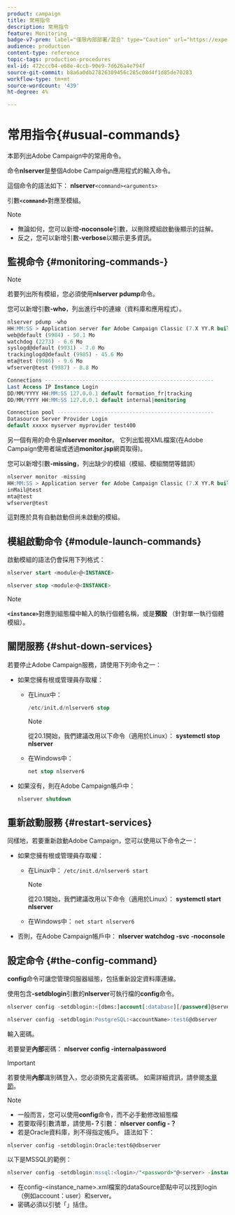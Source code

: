 ```yaml
---
product: campaign
title: 常用指令
description: 常用指令
feature: Monitoring
badge-v7-prem: label="僅限內部部署/混合" type="Caution" url="https://experienceleague.adobe.com/docs/campaign-classic/using/installing-campaign-classic/architecture-and-hosting-models/hosting-models-lp/hosting-models.html?lang=zh-Hant" tooltip="僅適用於內部部署和混合部署"
audience: production
content-type: reference
topic-tags: production-procedures
exl-id: 472ccc04-e68e-4ccb-90e9-7d626a4e794f
source-git-commit: b8a6a0db27826309456c285c08d4f1d85de70283
workflow-type: tm+mt
source-wordcount: '439'
ht-degree: 4%

---
```


# 常用指令{#usual-commands}



本節列出Adobe Campaign中的常用命令。

命令&#x200B;**nlserver**&#x200B;是整個Adobe Campaign應用程式的輸入命令。

這個命令的語法如下： **nlserver &#x200B;**`<command>`**&#x200B;**`<arguments>`**&#x200B;**

引數&#x200B;**`<command>`**&#x200B;對應至模組。

>[!NOTE]
>
>* 無論如何，您可以新增&#x200B;**-noconsole**&#x200B;引數，以刪除模組啟動後顯示的註解。
>* 反之，您可以新增引數&#x200B;**-verbose**&#x200B;以顯示更多資訊。
>

## 監視命令 {#monitoring-commands-}

>[!NOTE]
>
>若要列出所有模組，您必須使用&#x200B;**nlserver pdump**&#x200B;命令。

您可以新增引數&#x200B;**-who**，列出進行中的連線（資料庫和應用程式）。

```sql
nlserver pdump -who
HH:MM:SS > Application server for Adobe Campaign Classic (7.X YY.R build XXX@SHA1) of DD/MM/YYYY
web@default (9984) - 50.1 Mo
watchdog (2273) - 6.6 Mo
syslogd@default (9931) - 7.0 Mo
trackinglogd@default (9985) - 45.6 Mo
mta@test (9986) - 9.6 Mo
wfserver@test (9987) - 8.8 Mo

Connections ------------------------------------------------------
Last Access IP Instance Login 
DD/MM/YYYY HH:MM:SS 127.0.0.1 default formation_fr|tracking
DD/MM/YYYY HH:MM:SS 127.0.0.1 default internal|monitoring

Connection pool --------------------------------------------------
Datasource Server Provider Login 
default xxxxx myserver myprovider test400
```

另一個有用的命令是&#x200B;**nlserver monitor**。 它列出監視XML檔案(在Adobe Campaign使用者端或透過&#x200B;**monitor.jsp**&#x200B;網頁取得)。

您可以新增引數&#x200B;**-missing**，列出缺少的模組（模組、模組關閉等錯誤）

```sql
nlserver monitor -missing
HH:MM:SS > Application server for Adobe Campaign Classic (7.X YY.R build XXX@SHA1) of DD/MM/YYYY
inMail@test
mta@test
wfserver@test
```

這對應於具有自動啟動但尚未啟動的模組。

## 模組啟動命令 {#module-launch-commands}

啟動模組的語法仍會採用下列格式：

```sql
nlserver start <module>@<INSTANCE>
```

```sql
nlserver stop <module>@<INSTANCE>
```

>[!NOTE]
>
>**`<instance>`**&#x200B;對應到組態檔中輸入的執行個體名稱，或是&#x200B;**預設** （針對單一執行個體模組）。

## 關閉服務 {#shut-down-services}

若要停止Adobe Campaign服務，請使用下列命令之一：

* 如果您擁有根或管理員存取權：

   * 在Linux中：

     ```sql
     /etc/init.d/nlserver6 stop
     ```

     >[!NOTE]
     >
     >從20.1開始，我們建議改用以下命令（適用於Linux）： **systemctl stop nlserver**

   * 在Windows中：

     ```sql
     net stop nlserver6
     ```

* 如果沒有，則在Adobe Campaign帳戶中：

  ```sql
  nlserver shutdown 
  ```

## 重新啟動服務 {#restart-services}

同樣地，若要重新啟動Adobe Campaign，您可以使用以下命令之一：

* 如果您擁有根或管理員存取權：

   * 在Linux中： `/etc/init.d/nlserver6 start`

     >[!NOTE]
     >
     >從20.1開始，我們建議改用以下命令（適用於Linux）： **systemctl start nlserver**

   * 在Windows中： `net start nlserver6`

* 否則，在Adobe Campaign帳戶中： **nlserver watchdog -svc -noconsole**

## 設定命令 {#the-config-command}

**config**&#x200B;命令可讓您管理伺服器組態，包括重新設定資料庫連線。

使用包含&#x200B;**-setdblogin**&#x200B;引數的&#x200B;**nlserver**&#x200B;可執行檔的&#x200B;**config**&#x200B;命令。

```sql
nlserver config -setdblogin:<[dbms:]account[:database][/password]@server>
```

```sql
nlserver config -setdblogin:PostgreSQL:<accountName>:test6@dbserver
```

輸入密碼。

若要變更&#x200B;**內部**&#x200B;密碼： **nlserver config -internalpassword**

>[!IMPORTANT]
>
>若要使用&#x200B;**內部**&#x200B;識別碼登入，您必須預先定義密碼。 如需詳細資訊，請參閱[本章節](../../installation/using/configuring-campaign-server.md#internal-identifier)。

>[!NOTE]
>
>* 一般而言，您可以使用&#x200B;**config**&#x200B;命令，而不必手動修改組態檔
>* 若要取得引數清單，請使用&#x200B;**-？**&#x200B;引數： **nlserver config -？**
>* 若是Oracle資料庫，則不得指定帳戶。 語法如下：
>
>  `nlserver config -setdblogin:Oracle:test6@dbserver`
>

以下是MSSQL的範例：

```sql
nlserver config -setdblogin:mssql:<login>/"<password>"@<server> -instance:<instance_name> 
```

* 在config-&lt;instance_name>.xml檔案的dataSource節點中可以找到login （例如account：user）和server。
* 密碼必須以引號「」括住。

